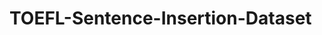 # TOEFL-Sentence-Insertion-Dataset
<!--- The TOEFL sentence insertion dataset collected in InsertGNN (https://arxiv.org/pdf/2103.15066.pdf). 

If you utilize it, please don't forget to cite our paper.  --> 
